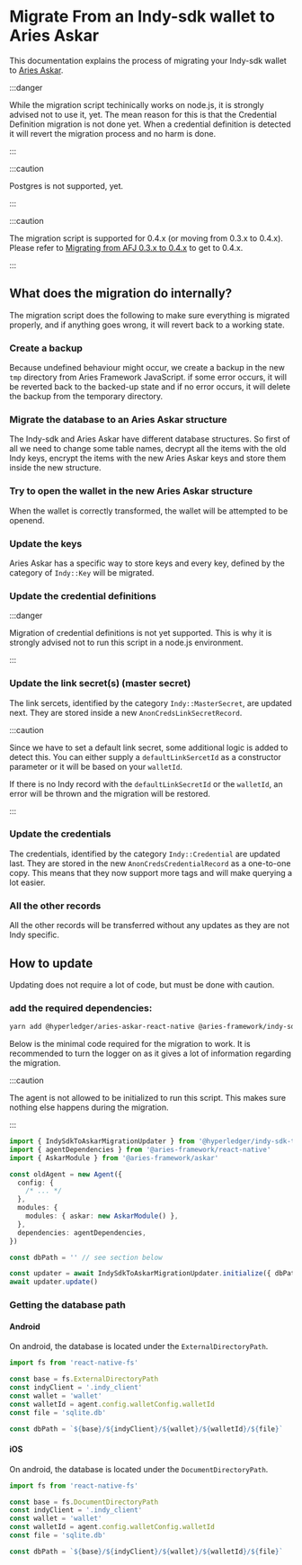 # Migrate From an Indy-sdk wallet to Aries Askar

This documentation explains the process of migrating your Indy-sdk wallet to
[Aries Askar](https://github.com/hyperledger/aries-askar).

:::danger

While the migration script techinically works on node.js, it is strongly
advised not to use it, yet. The mean reason for this is that the Credential
Definition migration is not done yet. When a credential definition is detected
it will revert the migration process and no harm is done.

:::

:::caution

Postgres is not supported, yet.

:::

:::caution

The migration script is supported for 0.4.x (or moving from 0.3.x to 0.4.x).
Please refer to [Migrating from AFJ 0.3.x to 0.4.x](./versions/0.3-to-0.4.md)
to get to 0.4.x.

:::

## What does the migration do internally?

The migration script does the following to make sure everything is migrated
properly, and if anything goes wrong, it will revert back to a working state.

### Create a backup

Because undefined behaviour might occur, we create a backup in the new `tmp`
directory from Aries Framework JavaScript. if some error occurs, it will be
reverted back to the backed-up state and if no error occurs, it will delete the
backup from the temporary directory.

### Migrate the database to an Aries Askar structure

The Indy-sdk and Aries Askar have different database structures. So first of
all we need to change some table names, decrypt all the items with the old Indy
keys, encrypt the items with the new Aries Askar keys and store them inside the
new structure.

### Try to open the wallet in the new Aries Askar structure

When the wallet is correctly transformed, the wallet will be attempted to be
openend.

### Update the keys

Aries Askar has a specific way to store keys and every key, defined by the
category of `Indy::Key` will be migrated.

### Update the credential definitions

:::danger

Migration of credential definitions is not yet supported. This is why it is
strongly advised not to run this script in a node.js environment.

:::

### Update the link secret(s) (master secret)

The link sercets, identified by the category `Indy::MasterSecret`, are updated
next. They are stored inside a new `AnonCredsLinkSecretRecord`.

:::caution

Since we have to set a default link secret, some additional logic is added to
detect this. You can either supply a `defaultLinkSercetId` as a constructor
parameter or it will be based on your `walletId`.

If there is no Indy record with the `defaultLinkSecretId` or the `walletId`, an
error will be thrown and the migration will be restored.

:::

### Update the credentials

The credentials, identified by the category `Indy::Credential` are updated
last. They are stored in the new `AnonCredsCredentialRecord` as a one-to-one
copy. This means that they now support more tags and will make querying a lot
easier.

### All the other records

All the other records will be transferred without any updates as they are not
Indy specific.

## How to update

Updating does not require a lot of code, but must be done with caution.

### add the required dependencies:

```sh
yarn add @hyperledger/aries-askar-react-native @aries-framework/indy-sdk-to-askar-migration react-native-fs
```

Below is the minimal code required for the migration to work. It is recommended
to turn the logger on as it gives a lot of information regarding the migration.

:::caution

The agent is not allowed to be initialized to run this script. This makes sure
nothing else happens during the migration.

:::

```typescript
import { IndySdkToAskarMigrationUpdater } from '@hyperledger/indy-sdk-to-askar-migration'
import { agentDependencies } from '@aries-framework/react-native'
import { AskarModule } from '@aries-framework/askar'

const oldAgent = new Agent({
  config: {
    /* ... */
  },
  modules: {
    modules: { askar: new AskarModule() },
  },
  dependencies: agentDependencies,
})

const dbPath = '' // see section below

const updater = await IndySdkToAskarMigrationUpdater.initialize({ dbPath, agent })
await updater.update()
```

### Getting the database path

#### Android

On android, the database is located under the `ExternalDirectoryPath`.

```typescript
import fs from 'react-native-fs'

const base = fs.ExternalDirectoryPath
const indyClient = '.indy_client'
const wallet = 'wallet'
const walletId = agent.config.walletConfig.walletId
const file = 'sqlite.db'

const dbPath = `${base}/${indyClient}/${wallet}/${walletId}/${file}`
```

#### iOS

On android, the database is located under the `DocumentDirectoryPath`.

```typescript
import fs from 'react-native-fs'

const base = fs.DocumentDirectoryPath
const indyClient = '.indy_client'
const wallet = 'wallet'
const walletId = agent.config.walletConfig.walletId
const file = 'sqlite.db'

const dbPath = `${base}/${indyClient}/${wallet}/${walletId}/${file}`
```
